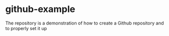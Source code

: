 # github-example
The repository is a demonstration of how to create a Github repository and to properly set it up
